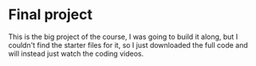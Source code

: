 # Final project

This is the big project of the course, I was going to build it along, but I
couldn't find the starter files for it, so I just downloaded the full code and
will instead just watch the coding videos.
